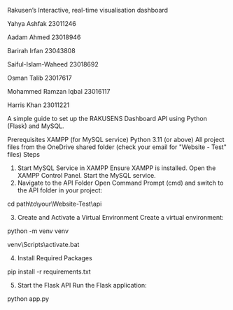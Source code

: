 Rakusen’s Interactive, real-time visualisation dashboard

Yahya Ashfak 23011246

Aadam Ahmed 23018946

Barirah Irfan 23043808

Saiful-Islam-Waheed 23018692

Osman Talib 23017617

Mohammed Ramzan Iqbal 23016117

Harris Khan 23011221

A simple guide to set up the RAKUSENS Dashboard API using Python (Flask) and MySQL.

Prerequisites
XAMPP (for MySQL service)
Python 3.11 (or above)
All project files from the OneDrive shared folder (check your email for "Website - Test" files)
Steps
1. Start MySQL Service in XAMPP
Ensure XAMPP is installed.
Open the XAMPP Control Panel.
Start the MySQL service.
2. Navigate to the API Folder
Open Command Prompt (cmd) and switch to the API folder in your project:

cd path\to\your\Website-Test\api

3. Create and Activate a Virtual Environment
Create a virtual environment:

python -m venv venv

venv\Scripts\activate.bat

4. Install Required Packages

pip install -r requirements.txt

5. Start the Flask API
Run the Flask application:

python app.py
